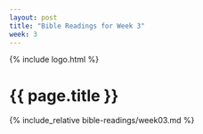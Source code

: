 ```yaml
---
layout: post
title: "Bible Readings for Week 3"
week: 3
---
```


{% include logo.html %}

# {{ page.title }}

{% include_relative bible-readings/week03.md %}
